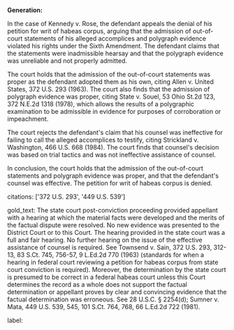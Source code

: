 **Generation:**



In the case of Kennedy v. Rose, the defendant appeals the denial of his petition for writ of habeas corpus, arguing that the admission of out-of-court statements of his alleged accomplices and polygraph evidence violated his rights under the Sixth Amendment. The defendant claims that the statements were inadmissible hearsay and that the polygraph evidence was unreliable and not properly admitted.

The court holds that the admission of the out-of-court statements was proper as the defendant adopted them as his own, citing Allen v. United States, 372 U.S. 293 (1963). The court also finds that the admission of polygraph evidence was proper, citing State v. Souel, 53 Ohio St.2d 123, 372 N.E.2d 1318 (1978), which allows the results of a polygraphic examination to be admissible in evidence for purposes of corroboration or impeachment.

The court rejects the defendant's claim that his counsel was ineffective for failing to call the alleged accomplices to testify, citing Strickland v. Washington, 466 U.S. 668 (1984). The court finds that counsel's decision was based on trial tactics and was not ineffective assistance of counsel.

In conclusion, the court holds that the admission of the out-of-court statements and polygraph evidence was proper, and that the defendant's counsel was effective. The petition for writ of habeas corpus is denied.

citations: ['372 U.S. 293', '449 U.S. 539']

gold_text: The state court post-conviction proceeding provided appellant with a hearing at which the material facts were developed and the merits of the factual dispute were resolved. No new evidence was presented to the District Court or to this Court. The hearing provided in the state court was a full and fair hearing. No further hearing on the issue of the effective assistance of counsel is required. See Townsend v. Sain, 372 U.S. 293, 312-13, 83 S.Ct. 745, 756-57, 9 L.Ed.2d 770 (1963) (standards for when a hearing in federal court reviewing a petition for habeas corpus from state court conviction is required). Moreover, the determination by the state court is presumed to be correct in a federal habeas court unless this Court determines the record as a whole does not support the factual determination or appellant proves by clear and convincing evidence that the factual determination was erroneous. See 28 U.S.C. § 2254(d); Sumner v. Mata, 449 U.S. 539, 545, 101 S.Ct. 764, 768, 66 L.Ed.2d 722 (1981).

label: 